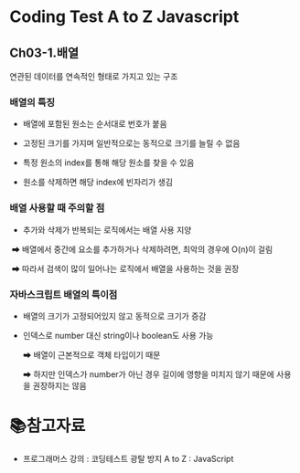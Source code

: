 # Coding Test A to Z Javascript

## Ch03-1.배열

연관된 데이터를 연속적인 형태로 가지고 있는 구조

### 배열의 특징

- 배열에 포함된 원소는 순서대로 번호가 붙음

- 고정된 크기를 가지며 일반적으로는 동적으로 크기를 늘릴 수 없음
- 특정 원소의 index를 통해 해당 원소를 찾을 수 있음
- 원소를 삭제하면 해당 index에 빈자리가 생김

### 배열 사용할 때 주의할 점

- 추가와 삭제가 반복되는 로직에서는 배열 사용 지양

​	➡ 배열에서 중간에 요소를 추가하거나 삭제하려면, 최악의 경우에 O(n)이 걸림

​	➡ 따라서 검색이 많이 일어나는 로직에서 배열을 사용하는 것을 권장

### 자바스크립트 배열의 특이점

- 배열의 크기가 고정되어있지 않고 동적으로 크기가 증감

- 인덱스로 number 대신 string이나 boolean도 사용 가능

  ➡ 배열이 근본적으로 객체 타입이기 때문

  ➡ 하지만 인덱스가 number가 아닌 경우 길이에 영향을 미치지 않기 때문에 사용을 권장하지는 않음

# :books:참고자료

- 프로그래머스 강의 : 코딩테스트 광탈 방지 A to Z : JavaScript